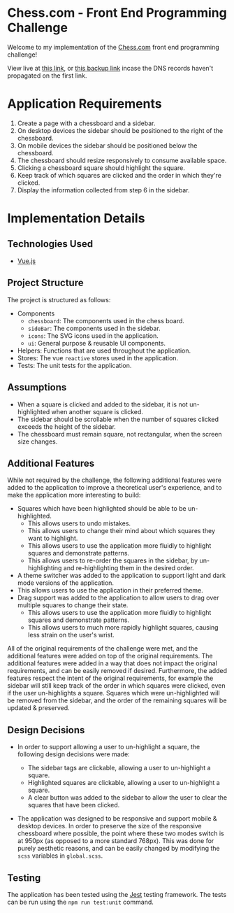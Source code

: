 # Chess.com - Front End Programming Challenge
Welcome to my implementation of the [Chess.com](https://chess.com) front end programming challenge!

View live at [this link](https://chess-highlighter.rossalexandra.com/), or [this backup link](https://chess-com-assignment.web.app/) incase the DNS records haven't propagated on the first link.

# Application Requirements
1. Create a page with a chessboard and a sidebar.
2. On desktop devices the sidebar should be positioned to the right of the chessboard.
3. On mobile devices the sidebar should be positioned below the chessboard.
4. The chessboard should resize responsively to consume available space.
5. Clicking a chessboard square should highlight the square.
6. Keep track of which squares are clicked and the order in which they're clicked.
7. Display the information collected from step 6 in the sidebar.

# Implementation Details
## Technologies Used
 - [Vue.js](https://vuejs.org/)

## Project Structure
The project is structured as follows:
- Components
  - `chessboard`: The components used in the chess board.
  - `sideBar`: The components used in the sidebar.
  - `icons`: The SVG icons used in the application.
  - `ui`: General purpose & reusable UI components.
- Helpers: Functions that are used throughout the application.
- Stores: The vue `reactive` stores used in the application.
- Tests: The unit tests for the application.

## Assumptions
- When a square is clicked and added to the sidebar, it is not un-highlighted when another square is clicked.
- The sidebar should be scrollable when the number of squares clicked exceeds the height of the sidebar.
- The chessboard must remain square, not rectangular, when the screen size changes.

## Additional Features
While not required by the challenge, the following additional features were added to the application to improve a theoretical user's experience, and to make the application more interesting to build:
- Squares which have been highlighted should be able to be un-highlighted.
  - This allows users to undo mistakes.
  - This allows users to change their mind about which squares they want to highlight.
  - This allows users to use the application more fluidly to highlight squares and demonstrate patterns.
  - This allows users to re-order the squares in the sidebar, by un-highlighting and re-highlighting them in the desired order.
- A theme switcher was added to the application to support light and dark mode versions of the application.
 - This allows users to use the application in their preferred theme.
- Drag support was added to the application to allow users to drag over multiple squares to change their state.
  - This allows users to use the application more fluidly to highlight squares and demonstrate patterns.
  - This allows users to much more rapidly highlight squares, causing less strain on the user's wrist.

All of the original requirements of the challenge were met, and the additional features were added on top of the original requirements. The additional features were added in a way that does not impact the original requirements, and can be easily removed if desired. Furthermore, the added features respect the intent of the original requirements, for example the sidebar will still keep track of the order in which squares were clicked, even if the user un-highlights a square. Squares which were un-highlighted will be removed from the sidebar, and the order of the remaining squares will be updated & preserved.

## Design Decisions
- In order to support allowing a user to un-highlight a square, the following design decisions were made:
  - The sidebar tags are clickable, allowing a user to un-highlight a square.
  - Highlighted squares are clickable, allowing a user to un-highlight a square.
  - A clear button was added to the sidebar to allow the user to clear the squares that have been clicked.

- The application was designed to be responsive and support mobile & desktop devices. In order to preserve the size of the responsive chessboard where possible, the point where these two modes switch is at 950px (as opposed to a more standard 768px). This was done for purely aesthetic reasons, and can be easily changed by modifying the `scss` variables in `global.scss`.

## Testing
The application has been tested using the [Jest](https://jestjs.io/) testing framework. The tests can be run using the `npm run test:unit` command.
